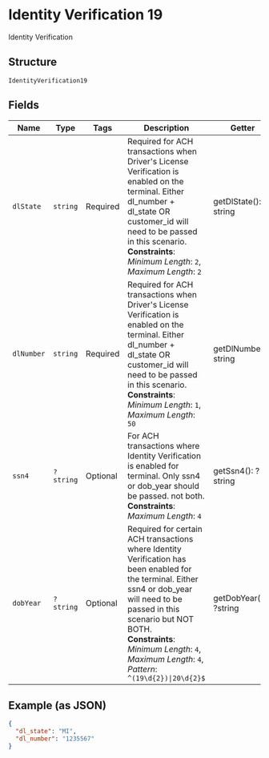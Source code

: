 
# Identity Verification 19

Identity Verification

## Structure

`IdentityVerification19`

## Fields

| Name | Type | Tags | Description | Getter | Setter |
|  --- | --- | --- | --- | --- | --- |
| `dlState` | `string` | Required | Required for ACH transactions when Driver's License Verification is enabled on the terminal.  Either dl_number + dl_state OR customer_id will need to be passed in this scenario.<br>**Constraints**: *Minimum Length*: `2`, *Maximum Length*: `2` | getDlState(): string | setDlState(string dlState): void |
| `dlNumber` | `string` | Required | Required for ACH transactions when Driver's License Verification is enabled on the terminal.  Either dl_number + dl_state OR customer_id will need to be passed in this scenario.<br>**Constraints**: *Minimum Length*: `1`, *Maximum Length*: `50` | getDlNumber(): string | setDlNumber(string dlNumber): void |
| `ssn4` | `?string` | Optional | For ACH transactions where Identity Verification is enabled for terminal. Only ssn4 or dob_year should be passed. not both.<br>**Constraints**: *Maximum Length*: `4` | getSsn4(): ?string | setSsn4(?string ssn4): void |
| `dobYear` | `?string` | Optional | Required for certain ACH transactions where Identity Verification has been enabled for the terminal.  Either ssn4 or dob_year will need to be passed in this scenario but NOT BOTH.<br>**Constraints**: *Minimum Length*: `4`, *Maximum Length*: `4`, *Pattern*: `^(19\d{2})\|20\d{2}$` | getDobYear(): ?string | setDobYear(?string dobYear): void |

## Example (as JSON)

```json
{
  "dl_state": "MI",
  "dl_number": "1235567"
}
```

